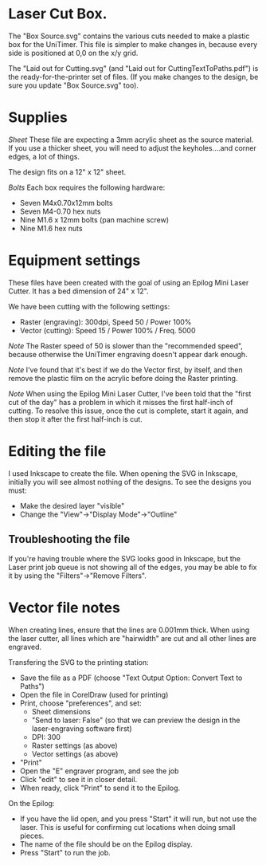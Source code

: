 # Laser Cut Box.

The "Box Source.svg" contains the various cuts needed to make a plastic box for the UniTimer. This file is simpler to make changes in, because every side is positioned at 0,0 on the x/y grid.

The "Laid out for Cutting.svg" (and "Laid out for CuttingTextToPaths.pdf") is the ready-for-the-printer set of files. (If you make changes to the design, be sure you update "Box Source.svg" too).

# Supplies

*Sheet*
These file are expecting a 3mm acrylic sheet as the source material.
If you use a thicker sheet, you will need to adjust the keyholes....and corner edges, a lot of things.

The design fits on a 12" x 12" sheet.

*Bolts*
Each box requires the following hardware:
* Seven M4x0.70x12mm bolts
* Seven M4-0.70 hex nuts
* Nine M1.6 x 12mm bolts (pan machine screw)
* Nine M1.6 hex nuts

# Equipment settings

These files have been created with the goal of using an Epilog Mini Laser Cutter.
It has a bed dimension of 24" x 12".

We have been cutting with the following settings:
- Raster (engraving): 300dpi, Speed 50 / Power 100%
- Vector (cutting): Speed 15 / Power 100% / Freq. 5000

*Note* The Raster speed of 50 is slower than the "recommended speed", because otherwise the UniTimer engraving doesn't appear dark enough.

*Note* I've found that it's best if we do the Vector first, by itself, and then remove the plastic film on the acrylic before doing the Raster printing.

*Note* When using the Epilog Mini Laser Cutter, I've been told that the "first cut of the day" has a problem in which it misses the first half-inch of cutting. To resolve this issue, once the cut is complete, start it again, and then stop it after the first half-inch is cut.

# Editing the file

I used Inkscape to create the file.
When opening the SVG in Inkscape, initially you will see almost nothing of the designs.
To see the designs you must:
* Make the desired layer "visible"
* Change the "View"->"Display Mode"->"Outline"

## Troubleshooting the file

If you're having trouble where the SVG looks good in Inkscape, but the Laser print job queue is not showing all of the edges, you may be able to fix it
by using the "Filters"->"Remove Filters".

# Vector file notes

When creating lines, ensure that the lines are 0.001mm thick. When using the laser cutter, all lines which are "hairwidth" are cut and all other lines are engraved.

Transfering the SVG to the printing station:
* Save the file as a PDF (choose "Text Output Option: Convert Text to Paths")
* Open the file in CorelDraw (used for printing)
* Print, choose "preferences", and set:
  * Sheet dimensions
  * "Send to laser: False" (so that we can preview the design in the laser-engraving software first)
  * DPI: 300
  * Raster settings (as above)
  * Vector settings (as above)
* "Print"
* Open the "E" engraver program, and see the job
* Click "edit" to see it in closer detail.
* When ready, click "Print" to send it to the Epilog.

On the Epilog:
* If you have the lid open, and you press "Start" it will run, but not use the laser. This is useful for confirming cut locations when doing small pieces.
* The name of the file should be on the Epilog display.
* Press "Start" to run the job.

